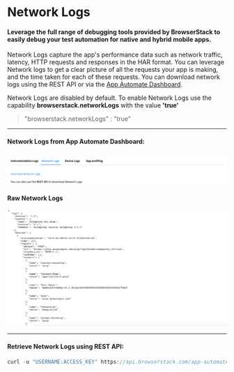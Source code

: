 # Network Logs


#### Leverage the full range of debugging tools provided by BrowserStack to easily debug your test automation for native and hybrid mobile apps.

Network Logs capture the app's performance data such as network traffic, latency, HTTP requests and responses in the HAR format. You can leverage Network logs to get a clear picture of all the requests your app is making, and the time taken for each of these requests. You can download network logs using the REST API or via the [App Automate Dashboard](https://app-automate.browserstack.com/dashboard). 


Network Logs are disabled by default. To enable Network Logs use the capability **browserstack.networkLogs** with the value **'true'**

> "browserstack.networkLogs" : "true"




----
#### Network Logs from App Automate Dashboard:
![Network Logs](https://github.com/akanksha260991/bs_docs_revamp_content/blob/master/Screenshot%202019-08-30%20at%208.18.14%20PM.png?raw=true "")



#### Raw Network Logs
![Network Logs](https://github.com/akanksha260991/bs_docs_revamp_content/blob/master/Screenshot%202019-08-30%20at%208.10.45%20PM.png?raw=true "")

-----
#### Retrieve Network Logs using REST API:

```java
curl -u "USERNAME:ACCESS_KEY" https://api.browserstack.com/app-automate/espresso/builds/<build-id>/sessions/tests/<test-id>/networklogs
```

